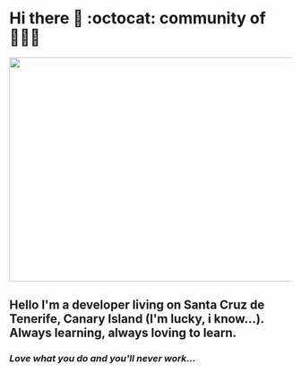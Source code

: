 # Hi there 👋 :octocat: community of 👨🏽‍💻

<p align="center" > 
<img width="800" height="400" src="https://media.giphy.com/media/f3iwJFOVOwuy7K6FFw/giphy.gif">
</p>

## Hello I'm a developer living on Santa Cruz de Tenerife, Canary Island (I'm lucky, i know...). Always learning, always loving to learn. 
### *Love what you do and you'll never work...* 
<!--
**MattKaizer/MattKaizer** is a ✨ _special_ ✨ repository because its `README.md` (this file) appears on your GitHub profile.

Here are some ideas to get you started:

- 🔭 I’m currently working on ...
- 🌱 I’m currently learning ...
- 👯 I’m looking to collaborate on ...
- 🤔 I’m looking for help with ...
- 💬 Ask me about ...
- 📫 How to reach me: ...
- 😄 Pronouns: ...
- ⚡ Fun fact: ...
-->

